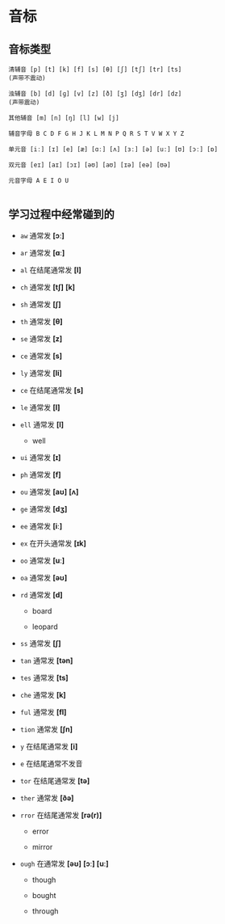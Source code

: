 # 音标

## 音标类型

```
清辅音 [p] [t] [k] [f] [s] [θ] [ʃ] [tʃ] [tr] [ts]
(声带不震动)

浊辅音 [b] [d] [ɡ] [v] [z] [ð] [ʒ] [dʒ] [dr] [dz]
(声带震动)

其他辅音 [m] [n] [ŋ] [l] [w] [j]

辅音字母 B C D F G H J K L M N P Q R S T V W X Y Z

单元音 [iː] [ɪ] [e] [æ] [ɑː] [ʌ] [ɜː] [ə] [uː] [ʊ] [ɔː] [ɒ]

双元音 [eɪ] [aɪ] [ɔɪ] [əʊ] [aʊ] [ɪə] [eə] [ʊə]

元音字母 A E I O U


```

## 学习过程中经常碰到的

- `aw` 通常发 **[ɔː]**

- `ar` 通常发 **[ɑː]**

- `al` 在结尾通常发 **[l]**

- `ch` 通常发 **[tʃ]** **[k]**

- `sh` 通常发 **[ʃ]**

- `th` 通常发 **[θ]**

- `se` 通常发 **[z]**

- `ce` 通常发 **[s]**

- `ly` 通常发 **[li]**

- `ce` 在结尾通常发 **[s]**

- `le` 通常发 **[l]**

- `ell` 通常发 **[l]**

  - well

- `ui` 通常发 **[ɪ]**

- `ph` 通常发 **[f]**

- `ou` 通常发 **[aʊ]** **[ʌ]**

- `ge` 通常发 **[dʒ]**

- `ee` 通常发 **[iː]**

- `ex` 在开头通常发 **[ɪk]**

- `oo` 通常发 **[uː]**

- `oa` 通常发 **[əʊ]**

- `rd` 通常发 **[d]**

  - board

  - leopard

- `ss` 通常发 **[ʃ]**

- `tan` 通常发 **[tən]**

- `tes` 通常发 **[ts]**

- `che` 通常发 **[k]**

- `ful` 通常发 **[fl]**

- `tion` 通常发 **[ʃn]**

- `y` 在结尾通常发 **[i]**

- `e` 在结尾通常不发音

- `tor` 在结尾通常发 **[tə]**

- `ther` 通常发 **[ðə]**

- `rror` 在结尾通常发 **[rə(r)]**

  - error

  - mirror

- `ough` 在通常发 **[əʊ]** **[ɔː]** **[uː]**

  - though

  - bought

  - through
